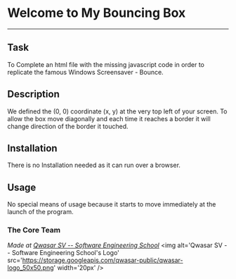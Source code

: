 # Welcome to My Bouncing Box
***

## Task
To Complete an html file with the missing javascript code in order to replicate the famous Windows Screensaver - Bounce.

## Description
We defined the (0, 0) coordinate (x, y) at the very top left of your screen.
To allow the box move diagonally and each time it reaches a border it will change direction of the border it touched.

## Installation
There is no Installation needed as it can run over a browser.

## Usage
No special means of usage because it starts to move immediately at the launch of the program.

### The Core Team


<span><i>Made at <a href='https://qwasar.io'>Qwasar SV -- Software Engineering School</a></i></span>
<span><img alt='Qwasar SV -- Software Engineering School's Logo' src='https://storage.googleapis.com/qwasar-public/qwasar-logo_50x50.png' width='20px' /></span>
